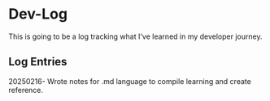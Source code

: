 # Dev-Log
 
 This is going to be a log tracking what I've learned in my developer journey.

## Log Entries

20250216- Wrote notes for .md language to compile learning and create reference.